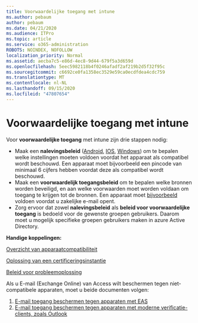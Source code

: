 ```yaml
---
title: Voorwaardelijke toegang met intune
ms.author: pebaum
author: pebaum
ms.date: 04/21/2020
ms.audience: ITPro
ms.topic: article
ms.service: o365-administration
ROBOTS: NOINDEX, NOFOLLOW
localization_priority: Normal
ms.assetid: aecba7c5-e86d-4ec8-9d44-679f5a3d659d
ms.openlocfilehash: 5eec5982118b4f0246afadf2af219b2d5f32f95c
ms.sourcegitcommit: c6692ce0fa1358ec3529e59ca0ecdfdea4cdc759
ms.translationtype: MT
ms.contentlocale: nl-NL
ms.lasthandoff: 09/15/2020
ms.locfileid: "47807654"
---
```

# <a name="conditional-access-with-intune"></a>Voorwaardelijke toegang met intune

Voor  **voorwaardelijke toegang**  met intune zijn drie stappen nodig:

- Maak een  **nalevingsbeleid**  ([Android](https://docs.microsoft.com/intune/compliance-policy-create-android),  [IOS](https://docs.microsoft.com/intune/compliance-policy-create-ios),  [Windows](https://docs.microsoft.com//intune/compliance-policy-create-windows)) om te bepalen welke instellingen moeten voldoen voordat het apparaat als compatibel wordt beschouwd. Een apparaat moet bijvoorbeeld een pincode van minimaal 6 cijfers hebben voordat deze als compatibel wordt beschouwd.
- Maak een **voorwaardelijk toegangsbeleid**  om te bepalen welke bronnen worden beveiligd, en aan welke voorwaarden moet worden voldaan om toegang te krijgen tot de bronnen.  Een apparaat moet [bijvoorbeeld](https://docs.microsoft.com/intune/tutorial-protect-email-on-unmanaged-devices#create-conditional-access-policies) voldoen voordat u zakelijke e-mail opent.
- Zorg ervoor dat zowel **nalevingsbeleid**  als  **beleid voor voorwaardelijke toegang**  is bedoeld voor de gewenste groepen gebruikers. Daarom moet u mogelijk specifieke groepen gebruikers maken in azure Active Directory.

**Handige koppelingen:**

[Overzicht van apparaatcompatibiliteit](https://docs.microsoft.com/intune/device-compliance-get-started)

[Oplossing van een certificeringsinstantie](https://docs.microsoft.com/intune/troubleshoot-conditional-access)

[Beleid voor probleemoplossing](https://docs.microsoft.com/intune/troubleshoot-policies-in-microsoft-intune)

Als u E-mail (Exchange Online) van Access wilt beschermen tegen niet-compatibele apparaten, moet u beide documenten volgen:

1. [E-mail toegang beschermen tegen apparaten met EAS](https://docs.microsoft.com/intune/tutorial-protect-email-on-unmanaged-devices)
2. [E-mail toegang beschermen tegen apparaten met moderne verificatie-clients, zoals Outlook](https://docs.microsoft.com/intune/tutorial-protect-email-on-enrolled-devices)